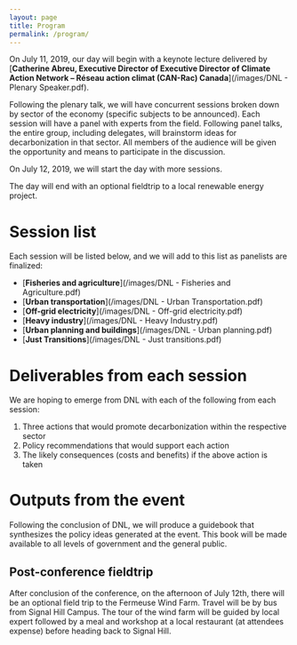 ```yaml
---
layout: page
title: Program
permalink: /program/
---
```


On July 11, 2019, our day will begin with a keynote lecture delivered by [**Catherine Abreu, Executive Director of Executive Director of Climate Action Network – Réseau action climat (CAN-Rac) Canada**](/images/DNL - Plenary Speaker.pdf).

Following the plenary talk, we will have concurrent sessions broken down by sector of the economy (specific subjects to be announced). Each session will have a panel with experts from the field. Following panel talks, the entire group, including delegates, will 
brainstorm ideas for decarbonization in that sector. All members of the audience will be given the opportunity and means to participate in the discussion.

On July 12, 2019, we will start the day with more sessions. 

The day will end with an optional fieldtrip to a local renewable energy project.

# Session list

Each session will be listed below, and we will add to this list as panelists are finalized:

- [**Fisheries and agriculture**](/images/DNL - Fisheries and Agriculture.pdf)
- [**Urban transportation**](/images/DNL - Urban Transportation.pdf)
- [**Off-grid electricity**](/images/DNL - Off-grid electricity.pdf)
- [**Heavy industry**](/images/DNL - Heavy Industry.pdf)
- [**Urban planning and buildings**](/images/DNL - Urban planning.pdf)
- [**Just Transitions**](/images/DNL - Just transitions.pdf)

# Deliverables from each session

We are hoping to emerge from DNL with each of the following from each session:

1.	Three actions that would promote decarbonization within the respective sector
2.	Policy recommendations that would support each action
3.	The likely consequences (costs and benefits) if the above action is taken

# Outputs from the event

Following the conclusion of DNL, we will produce a guidebook that synthesizes the policy ideas generated at the event. This book will be made available to all levels of government and the general public.

## Post-conference fieldtrip

After conclusion of the conference, on the afternoon of July 12th, there will be an optional field trip to the Fermeuse Wind Farm. Travel will be by bus from Signal Hill Campus. The tour of the wind farm will be guided by local expert followed by a meal and workshop at a local restaurant (at attendees expense) before heading back to Signal Hill.

